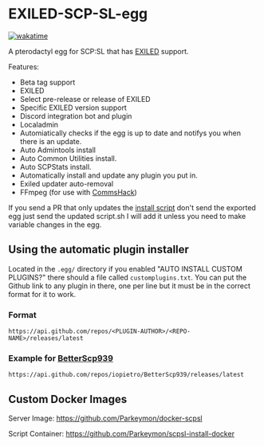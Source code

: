 # EXILED-SCP-SL-egg
[![wakatime](https://wakatime.com/badge/github/Parkeymon/EXILED-SCP-SL-egg.svg)](https://wakatime.com/badge/github/Parkeymon/EXILED-SCP-SL-egg)

A pterodactyl egg for SCP:SL that has [EXILED](https://github.com/Exiled-Team/EXILED) support.

Features:

- Beta tag support
- EXILED
- Select pre-release or release of EXILED
- Specific EXILED version support
- Discord integration bot and plugin
- Localadmin 
- Automiatically checks if the egg is up to date and notifys you when there is an update.
- Auto Admintools install 
- Auto Common Utilities install.
- Auto SCPStats install. 
- Automatically install and update any plugin you put in.
- Exiled updater auto-removal
- FFmpeg (for use with [CommsHack](https://github.com/VirtualBrightPlayz/CommsHack))

If you send a PR that only updates the [install script](https://github.com/Parkeymon/EXILED-SCP-SL-egg/blob/master/script.sh) don't send the exported egg just send the updated script.sh I will add it unless you need to make variable changes in the egg.

## Using the automatic plugin installer

Located in the `.egg/` directory if you enabled "AUTO INSTALL CUSTOM PLUGINS?" there should a file called `customplugins.txt`.
You can put the Github link to any plugin in there, one per line but it must be in the correct format for it to work.

### Format
```
https://api.github.com/repos/<PLUGIN-AUTHOR>/<REPO-NAME>/releases/latest
```

### Example for [BetterScp939](https://github.com/iopietro/BetterScp939)
```
https://api.github.com/repos/iopietro/BetterScp939/releases/latest
```


## Custom Docker Images

Server Image: https://github.com/Parkeymon/docker-scpsl

Script Container: https://github.com/Parkeymon/scpsl-install-docker
